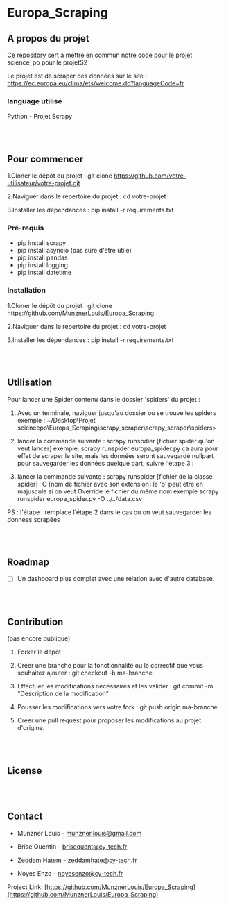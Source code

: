 # Europa_Scraping


## A propos du projet

Ce repository sert à mettre en commun notre code pour le projet science_po pour le projetS2

Le projet est de scraper des données sur le site : https://ec.europa.eu/clima/ets/welcome.do?languageCode=fr


### language utilisé

Python - Projet Scrapy


<br><br>
<!-- GETTING STARTED -->
## Pour commencer

1.Cloner le dépôt du projet : git clone https://github.com/votre-utilisateur/votre-projet.git

2.Naviguer dans le répertoire du projet : cd votre-projet

3.Installer les dépendances : pip install -r requirements.txt


### Pré-requis

- pip install scrapy 
- pip install asyncio (pas sûre d'être utile)
- pip install pandas
- pip install logging
- pip install datetime

### Installation

1.Cloner le dépôt du projet : git clone https://github.com/MunznerLouis/Europa_Scraping

2.Naviguer dans le répertoire du projet : cd votre-projet

3.Installer les dépendances : pip install -r requirements.txt


<br><br>
<!-- USAGE EXAMPLES -->
## Utilisation

Pour lancer une Spider contenu dans le dossier 'spiders' du projet : 

1. Avec un terminale, naviguer jusqu'au dossier où se trouve les spiders
exemple :  ~/Desktop\Projet sciencepo\Europa_Scraping\scrapy_scraper\scrapy_scraper\spiders>

2. lancer la commande suivante : 
scrapy runspdier [fichier spider qu'on veut lancer] exemple:
scrapy runspider europa_spider.py
ça aura pour effet de scraper le site, mais les données seront sauvegardé nullpart
pour sauvegarder les données quelque part, suivre l'étape 3 : 

3. lancer la commande suivante : 
scrapy runspider [fichier de la classe spider] -O [nom de fichier avec son extension]
le 'o' peut etre en majuscule si on veut Override le fichier du même nom 
exemple
scrapy runspider europa_spider.py -O ../../data.csv

PS : l'étape . remplace l'étape 2 dans le cas ou on veut sauvegarder les données scrapées



<br><br>
<!-- ROADMAP -->
## Roadmap

- [ ] Un dashboard plus complet avec une relation avec d'autre database.



<br><br>
<!-- CONTRIBUTING -->
## Contribution
(pas encore publique)

1. Forker le dépôt

2. Créer une branche pour la fonctionnalité ou le correctif que vous souhaitez ajouter : git checkout -b ma-branche
 
3. Effectuer les modifications nécessaires et les valider : git commit -m "Description de la modification"

4. Pousser les modifications vers votre fork : git push origin ma-branche

5. Créer une pull request pour proposer les modifications au projet d'origine.



<br><br>
<!-- LICENSE -->
## License



<br><br>
<!-- CONTACT -->
## Contact

- Münzner Louis - munzner.louis@gmail.com 

- Brise Quentin - brisequent@cy-tech.fr 

- Zeddam Hatem - zeddamhate@cy-tech.fr  

- Noyes Enzo - noyesenzo@cy-tech.fr  

Project Link: [https://github.com/MunznerLouis/Europa_Scraping](https://github.com/MunznerLouis/Europa_Scraping)


